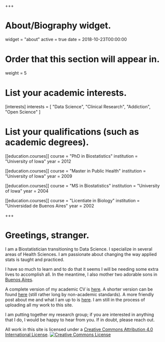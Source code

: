 +++
# About/Biography widget.
widget = "about"
active = true
date = 2018-10-23T00:00:00

# Order that this section will appear in.
weight = 5

# List your academic interests.
[interests]
  interests = [
    "Data Science", 
    "Clinical Research",
    "Addiction", 
    "Open Science"
  ]

# List your qualifications (such as academic degrees).
[[education.courses]]
  course = "PhD in Biostatistics"
  institution = "University of Iowa"
  year = 2012

[[education.courses]]
  course = "Master in Public Health"
  institution = "University of Iowa"
  year = 2009

[[education.courses]]
  course = "MS in Biostatistics"
  institution = "University of Iowa"
  year = 2004


[[education.courses]]
  course = "Licentiate in Biology"
  institution = "Universidad de Buenos Aires"
  year = 2002
 
+++

# Greetings, stranger.

I am a Biostatistician transitioning to Data Science. I specialize in several areas of Health Sciences. I am passionate about changing the way applied stats is taught and practiced. 

I have so much to learn and to do that it seems I will be needing some extra lives to accomplish all. In the meantime, I also mother two adorable sons in [Buenos Aires](https://en.wikipedia.org/wiki/Buenos_Aires).

A complete version of my academic CV is [here](https://docs.google.com/document/d/1cKIihWzEAxakMj7z8YP4SM007l-9fbLOLpoEvwyXd6k/edit?usp=sharing). A shorter version can be found [here](https://docs.google.com/document/d/1MOYWz0tAVasUFFdpZYP4k6GxLGyWGRmflxqIAoalc8s/edit?usp=sharing) (still rather long by non-academic standards). A more friendly post about me and what I am up to is [here](/post/about-me-and-current-projects). I am still in the process of uploading all my work to this site. 

I am putting together my research group; if you are interested in anything that I do, I would be happy to hear from you. If in doubt, please reach out.

All work in this site is licensed under a <a rel="license" href="http://creativecommons.org/licenses/by/4.0/">Creative Commons Attribution 4.0 International License</a>. <a rel="license" href="http://creativecommons.org/licenses/by/4.0/"><img alt="Creative Commons License" style="border-width:0" src="https://i.creativecommons.org/l/by/4.0/88x31.png" /></a>